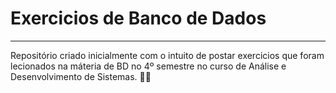 # Exercicios de Banco de Dados 
***
Repositório criado inicialmente com o intuito de postar exercicios que foram lecionados na máteria de BD no 4º semestre no curso de Análise e Desenvolvimento de Sistemas. 👨‍💻
